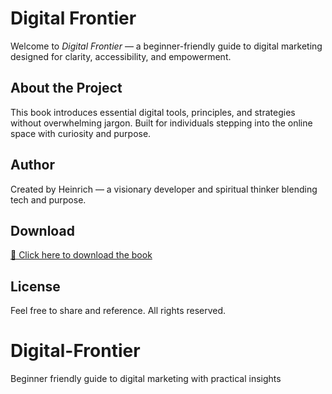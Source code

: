 # Digital Frontier

Welcome to *Digital Frontier* — a beginner-friendly guide to digital marketing designed for clarity, accessibility, and empowerment.

## About the Project
This book introduces essential digital tools, principles, and strategies without overwhelming jargon. Built for individuals stepping into the online space with curiosity and purpose.

## Author
Created by Heinrich — a visionary developer and spiritual thinker blending tech and purpose.

## Download
[📘 Click here to download the book](https://drive.google.com/uc?export=download&id=1XzvZzqgU7kU9gGz6ZJxvZkYxvZkYxvZk)

## License
Feel free to share and reference. All rights reserved.
# Digital-Frontier
Beginner friendly guide to digital marketing with practical insights
